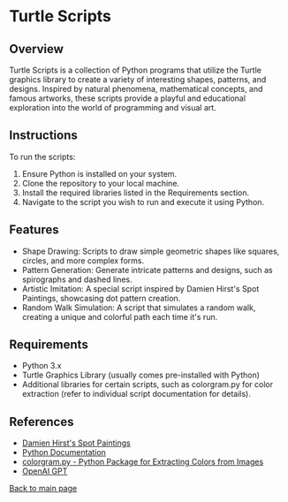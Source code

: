 # Turtle Scripts

## Overview
Turtle Scripts is a collection of Python programs that utilize the Turtle graphics library to create a variety of interesting shapes, patterns, and designs. Inspired by natural phenomena, mathematical concepts, and famous artworks, these scripts provide a playful and educational exploration into the world of programming and visual art.

## Instructions
To run the scripts:

1. Ensure Python is installed on your system.
2. Clone the repository to your local machine.
3. Install the required libraries listed in the Requirements section.
4. Navigate to the script you wish to run and execute it using Python.

## Features
- Shape Drawing: Scripts to draw simple geometric shapes like squares, circles, and more complex forms.
- Pattern Generation: Generate intricate patterns and designs, such as spirographs and dashed lines.
- Artistic Imitation: A special script inspired by Damien Hirst's Spot Paintings, showcasing dot pattern creation.
- Random Walk Simulation: A script that simulates a random walk, creating a unique and colorful path each time it's run.

## Requirements
- Python 3.x
- Turtle Graphics Library (usually comes pre-installed with Python)
- Additional libraries for certain scripts, such as colorgram.py for color extraction (refer to individual script documentation for details).

## References
- [Damien Hirst's Spot Paintings](https://www.myartbroker.com/artist-damien-hirst/articles/damien-hirst-spot-paintings)
- [Python Documentation](https://docs.python.org/3/)
- [colorgram.py - Python Package for Extracting Colors from Images](https://pypi.org/project/colorgram.py/)
- [OpenAI GPT](https://www.openai.com/)

[Back to main page](https://github.com/ErkanHatipoglu/100-days-of-code)

